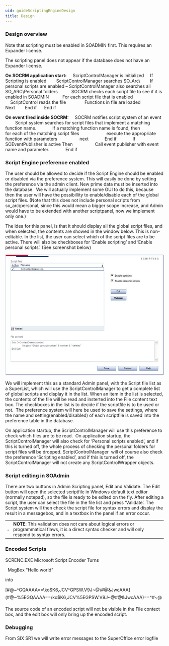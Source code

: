 ```yaml
---
uid: guideScriptingEngineDesign
title: Design
---
```


### Design overview

Note that scripting must be enabled in SOADMIN first. This requires an Expander license.

The scripting panel does not appear if the database does not have an Expander license.



**On SOCRM application start:**
    ScriptControlManager is initialized
    If Scripting is enabled
       ScriptControlManager searches SO\_Arc\\
       If personal scripts are enabled – ScriptControlManager also searches all SO\_ARC\\Personal folders
          SOCRM checks each script file to see if it is enabled in SOADMIN
          For each script file that is enabled
              ScriptControl reads the file
              Functions in file are loaded
          Next
       End if
     End if

**On event fired inside SOCRM:**
    SOCRM notifies script system of an event
        Script system searches for script files that implement a matching function name.
            If a matching function name is found, then
                 for each of the matching script files
                     execute the appropriate function with parameters
                 next
            End if
            If SOEventPublisher is active Then
                 Call event publisher with event name and parameter.
            End if

### Script Engine preference enabled

The user should be allowed to decide if the Script Engine should be enabled or disabled via the preference system. This will easily be done by setting the preference via the admin client. New prime data must be inserted into the database.  We will actually implement some GUI to do this, because then the user will have the possibillity to enable/disable each of the global script files. (Note that this does not include personal scripts from so\_arc\\personal, since this would mean a bigger scope increase, and Admin would have to be extended with another scriptpanel, now we implement only one.)

The idea for this panel, is that it should display all the global script files, and when selected, the contents are showed in the window below. This is non-editable. In the list, the user can select which of the script files are to be active. There will also be checkboxes for ‘Enable scripting’ and ‘Enable personal scripts’. (See screenshot below)

![](../../images/ScriptsAdmin.JPG)

We will implement this as a standard Admin panel, with the Script file list as a SuperList, which will use the ScriptControlManager to get a complete list of global scripts and display it in the list. When an item in the list is selected, the contents of the file will be read and insterted into the File content text box. The checkboxes in the list is to decide if the scriptfile is to be used or not.  The preference system will here be used to save the settings, where the name and setting(enabled/disabled) of each scriptfile is saved into the preference table in the database.

On application startup, the ScriptControlManager will use this preference to check which files are to be read.  On application startup, the ScriptControlManager will also check for ‘Personal scripts enabled’, and if this is turned off, the whole process of checking the personal folders for script files will be dropped. ScriptControlManager  will of course also check the preference ‘Scripting enabled’, and if this is turned off, the ScriptControlManager will not create any ScriptControlWrapper objects.



### Script editing in SOAdmin

There are two buttons in Admin Scripting panel, Edit and Validate.
The Edit button will open the selected scriptfile in Windows default text editor (normally notepad), so the file is ready to be edited on the fly. After editing a script, the user can select the file in the file list and press ‘Validate’. The Script system will then check the script file for syntax errors and display the result in a messagebox, and in a textbox in the panel if an error occur.

|                         |                                                                                                                                                             |
|-------------------------|-------------------------------------------------------------------------------------------------------------------------------------------------------------|
| ![](../../images/hs-note.gif) | **NOTE**: This validation does not care about logical errors or programmatical flaws, it is a direct syntax checker and will only respond to syntax errors. |



### Encoded Scripts

SCRENC.EXE
Microsoft Script Encoder
Turns

  MsgBox "Hello world"

into

  [\#@~^GQAAAA==\\ko$K6,JCV^GPSW.V9J~@\#@&JwcAAA](#@~%5EGQAAAA==/ko$K6,JCV%5EGPSW.V9J~@#@&JwcAAA)==^\#~@


  The source code of an encoded script will not be visible in the File contect box, and the edit box will only bring up the encoded script.



### Debugging

From SIX SR1 we will write error messages to the SuperOffice error logfile
